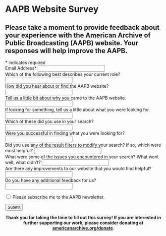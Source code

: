 # AAPB Website Survey

<div id="mc_embed_signup">
  <form name="iterable_optin" action="//links.iterable.com/lists/publicAddSubscriberForm?publicIdString=50521fd5-60f8-4f8b-b310-9d327eb049b6" target="_blank" method="POST" class="email">
    <div id="mc_embed_signup_scroll">
      <h2>Please take a moment to provide feedback about your experience with the American Archive of Public Broadcasting (AAPB) website. Your responses will help improve the AAPB.</h2>
      <div class="indicates-required">
        <span class="asterisk">*</span> indicates required
      </div>
      <div class="mc-field-group">
        <label>Email Address<span class="asterisk">*</span></label>
        <input type="text" name="email" size="24" onfocus="if(this.value===this.defaultValue){this.value='';}" onblur="if(this.value===''){this.value=this.defaultValue;}">
      </div>
      <div class="mc-field-group">
        <label>Which of the following best describes your current role?</label>
        <input type="text" list="role" name="userRole" size="24" onfocus="if(this.value===this.defaultValue){this.value='';}" onblur="if(this.value===''){this.value=this.defaultValue;}">
        <datalist id="role">
          <option>Public Media Professional</option>
          <option>Historian</option>
          <option>Film and Media Studies Scholar</option>
          <option>Filmmaker</option>
          <option>Journalist</option>
          <option>Educator (K-12)</option>
          <option>Student (graduate)</option>
          <option>Student (undergraduate)</option>
          <option>Student (k-12)</option>
          <option>Lifelong learner</option>
        </datalist>
      </div>
      <div class="mc-field-group">
        <label>How did you hear about or find the AAPB website?</label>
        <input type="text" list="source" name="hearAbout" size="24" onfocus="if(this.value===this.defaultValue){this.value='';}" onblur="if(this.value===''){this.value=this.defaultValue;}">
        <datalist id="source">
          <option>google search</option>
          <option>conference or meeting event</option>
          <option>published article/news</option>
          <option>e-mail</option>
          <option>from a colleague</option>
        </datalist>
      </div>
      <div class="mc-field-group">
        <label>Tell us a little bit about why you came to the AAPB website.</label>
        <input type="text" list="why" name="whyAAPB" size="24" onfocus="if(this.value===this.defaultValue){this.value='';}" onblur="if(this.value===''){this.value=this.defaultValue;}">
        <datalist id="why">
          <option>general curiosity</option>
          <option>looking for something specific</option>
        </datalist>
      </div>
      <div class="mc-field-group">
        <label>If looking for something, tell us a little about what you were looking for.</label>
        <input type="text" name="lookingFor" size="24" onfocus="if(this.value===this.defaultValue){this.value='';}" onblur="if(this.value===''){this.value=this.defaultValue;}">
      </div>
      <div class="mc-field-group">
        <label>Which of these did you use in your search?</label>
        <input type="text" list="tool" name="searchTool" size="24" onfocus="if(this.value===this.defaultValue){this.value='';}" onblur="if(this.value===''){this.value=this.defaultValue;}">
        <datalist id="tool">
          <option>Search/Advanced Search</option>
          <option>Browse</option>
          <option>Exhibits</option>
          <option>Featured Items</option>
          <option>Map of Participating Organizations</option>
          <option>Special Collection</option>
        </datalist>
      </div>
      <div class="mc-field-group">
        <label>Were you successful in finding what you were looking for?</label>
        <input type="text" list="y-n" name="searchTool" size="24" onfocus="if(this.value===this.defaultValue){this.value='';}" onblur="if(this.value===''){this.value=this.defaultValue;}">
        <datalist id="y-n">
          <option>Yes</option>
          <option>No</option>
        </datalist>
      </div>
      <div class="mc-field-group">
        <label>Did you use any of the result filters to modify your search? If so, which were most helpful?</label>
        <input type="text" name="searchFilter" size="24" onfocus="if(this.value===this.defaultValue){this.value='';}" onblur="if(this.value===''){this.value=this.defaultValue;}">
      </div>
      <div class="mc-field-group">
        <label>What were some of the issues you encountered in your search? What went well, what didn’t?</label>
        <input type="text" name="searchIssues" size="24" onfocus="if(this.value===this.defaultValue){this.value='';}" onblur="if(this.value===''){this.value=this.defaultValue;}">
      </div>
      <div class="mc-field-group">
        <label>Are there any improvements to our website that you would find helpful?</label>
        <input type="text" name="improvements" size="24" onfocus="if(this.value===this.defaultValue){this.value='';}" onblur="if(this.value===''){this.value=this.defaultValue;}">
      </div>
      <div class="mc-field-group">
        <label>Do you have any additional feedback for us?</label>
        <input type="text" name="additionalFeedback" size="24" onfocus="if(this.value===this.defaultValue){this.value='';}" onblur="if(this.value===''){this.value=this.defaultValue;}">
      </div>
      <p>
        <input type="checkbox" id="subscribeNews" name="subscribeNews" value="TRUE">
        <label for="subscribeNews" class="checkbox-label">Please subscribe me to the AAPB newsletter.</label>
      </p>
      <input type="submit">
      <p align="center"><strong>Thank you for taking the time to fill out this survey! If you are interested in further supporting our work, please consider donating at <a href="/donate">americanarchive.org/donate</a></strong>.</p>
    </div>
  </form>
</div>

